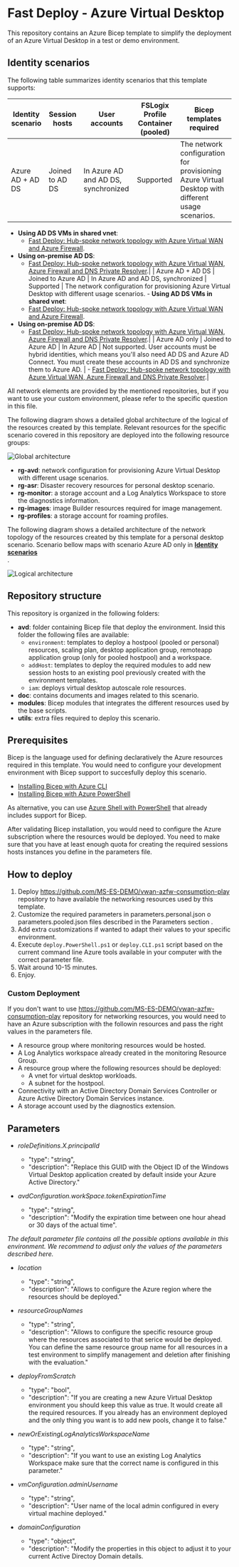 # Fast Deploy - Azure Virtual Desktop

This repository contains an Azure Bicep template to simplify the deployment of an Azure Virtual Desktop in a test or demo environment. 

## Identity scenarios

The following table summarizes identity scenarios that this template supports:

| Identity scenario  | Session hosts | User accounts | FSLogix Profile Container (pooled) | Bicep templates required |
| ------------- | ------------- | ------------- | ------------- | ------------- |
| Azure AD + AD DS  | Joined to AD DS  | In Azure AD and AD DS, synchronized | Supported | The network configuration for provisioning Azure Virtual Desktop with different usage scenarios.
- **Using AD DS VMs in shared vnet**: 
  - [Fast Deploy: Hub-spoke network topology with Azure Virtual WAN and Azure Firewall](https://github.com/mlrcloud/vwan-azfw-fast-deploy).
- **Using on-premise AD DS**: 
  - [Fast Deploy: Hub-spoke network topology with Azure Virtual WAN, Azure Firewall and DNS Private Resolver](https://github.com/mlrcloud/vwan-azfw-dnsresolver).|
| Azure AD + AD DS  | Joined to Azure AD  | In Azure AD and AD DS, synchronized | Supported |
The network configuration for provisioning Azure Virtual Desktop with different usage scenarios.
\- **Using AD DS VMs in shared vnet**: 
  - [Fast Deploy: Hub-spoke network topology with Azure Virtual WAN and Azure Firewall](https://github.com/mlrcloud/vwan-azfw-fast-deploy).
- **Using on-premise AD DS**: 
  - [Fast Deploy: Hub-spoke network topology with Azure Virtual WAN, Azure Firewall and DNS Private Resolver](https://github.com/mlrcloud/vwan-azfw-dnsresolver).|
| Azure AD only  | Joined to Azure AD  | In Azure AD | Not supported. User accounts must be hybrid identities, which means you'll also need AD DS and Azure AD Connect. You must create these accounts in AD DS and synchronize them to Azure AD. | 
\- [Fast Deploy: Hub-spoke network topology with Azure Virtual WAN, Azure Firewall and DNS Private Resolver](https://github.com/mlrcloud/vwan-azfw-dnsresolver).|


All network elements are provided by the mentioned repositories, but if you want to use your custom environment, please refer to the specific question in this file.

The following diagram shows a detailed global architecture of the logical of the resources created by this template. Relevant resources for the specific scenario covered in this repository are deployed into the following resource groups:

![Global architecture](/doc/images/networking/general-deployment.png)

- **rg-avd**: network configuration for provisioning Azure Virtual Desktop with different usage scenarios.
- **rg-asr**: Disaster recovery resources for personal desktop scenario.
- **rg-monitor**: a storage account and a Log Analytics Workspace to store the diagnostics information.
- **rg-images**: image Builder resources required for image management.
- **rg-profiles**: a storage account for roaming profiles.

The following diagram shows a detailed architecture of the network topology of the resources created by this template for a personal desktop scenario. Scenario bellow maps with scenario Azure AD only in **[Identity scenarios](#compatibility)**<br>.

![Logical architecture](/doc/images/networking/networking-dr-pers.png)

## Repository structure

This repository is organized in the following folders:

- **avd**: folder containing Bicep file that deploy the environment. Insid this folder the following files are available:
  - `environment`: templates to deploy a hostpool (pooled or personal) resources, scaling plan, desktop application group, remoteapp application group (only for pooled hostpool) and a workspace.
  - `addHost`: templates to deploy the required modules to add new session hosts to an existing pool previously created with the environment templates.
  - `iam`: deploys virtual desktop autoscale role resources.
- **doc**: contains documents and images related to this scenario.
- **modules**: Bicep modules that integrates the different resources used by the base scripts.
- **utils**: extra files required to deploy this scenario.

## Prerequisites

Bicep is the language used for defining declaratively the Azure resources required in this template. You would need to configure your development environment with Bicep support to succesfully deploy this scenario.

- [Installing Bicep with Azure CLI](https://docs.microsoft.com/en-us/azure/azure-resource-manager/bicep/install#azure-cli)
- [Installing Bicep with Azure PowerShell](https://docs.microsoft.com/en-us/azure/azure-resource-manager/bicep/install#azure-powershell)

As alternative, you can use [Azure Shell with PowerShell](https://ms.portal.azure.com/#cloudshell/) that already includes support for Bicep.

After validating Bicep installation, you would need to configure the Azure subscription where the resources would be deployed. You need to make sure that you have at least enough quota for creating the required sessions hosts instances you define in the parameters file.

## How to deploy

1. Deploy <https://github.com/MS-ES-DEMO/vwan-azfw-consumption-play> repository to have available the networking resources used by this template.
2. Customize the required parameters in parameters.personal.json o parameters.pooled.json files described in the Parameters section .
3. Add extra customizations if wanted to adapt their values to your specific environment.
4. Execute `deploy.PowerShell.ps1` or `deploy.CLI.ps1` script based on the current command line Azure tools available in your computer with the correct parameter file.
5. Wait around 10-15 minutes.
6. Enjoy.

### Custom Deployment

If you don't want to use <https://github.com/MS-ES-DEMO/vwan-azfw-consumption-play> repository for networking resources, you would need to have an Azure subscription with the followin resources and pass the right values in the parameters file.

- A resource group where monitoring resources would be hosted.
- A Log Analytics workspace already created in the monitoring Resource Group.
- A resource group where the following resources should be deployed:
  - A vnet for virtual desktop workloads.
  - A subnet for the hostpool.
- Connectivity with an Active Directory Domain Services Controller or Azure Active Directory Domain Services instance.
- A storage account used by the diagnostics extension.

## Parameters

- *roleDefinitions.X.principalId*
  - "type": "string",
  - "description": "Replace this GUID with the Object ID of the Windows Virtual Desktop application created by default inside your Azure Active Directory."

- *avdConfiguration.workSpace.tokenExpirationTime*
  - "type": "string",
  - "description": "Modify the expiration time between one hour ahead or 30 days of the actual time".

*The default parameter file contains all the possible options available in this environment. We recommend to adjust only the values of the parameters described here.*

- *location*
  - "type": "string",
  - "description": "Allows to configure the Azure region where the resources should be deployed."

- *resourceGroupNames*
  - "type": "string",
  - "description": "Allows to configure the specific resource group where the resources associated to that serice would be deployed. You can define the same resource group name for all resources in a test environment to simplify management and deletion after finishing with the evaluation."

- *deployFromScratch*
  - "type": "bool",
  - "description": "If you are creating a new Azure Virtual Desktop environment you should keep this value as true. It would create all the required resources. If you already has an environment deployed and the only thing you want is to add new pools, change it to false."

- *newOrExistingLogAnalyticsWorkspaceName*
  - "type": "string",
  - "description": "If you want to use an existing Log Analytics Workspace make sure that the correct name is configured in this parameter."
  
- *vmConfiguration.adminUsername*
  - "type": "string",
  - "description": "User name of the local admin configured in every virtual machine deployed."

- *domainConfiguration*
  - "type": "object",
  - "description": "Modify the properties in this object to adjust it to your current Active Directoy Domain details.
